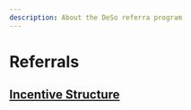 ```yaml
---
description: About the DeSo referra program
---
```


# Referrals

## [Incentive Structure](./#current-incentive-structure)
